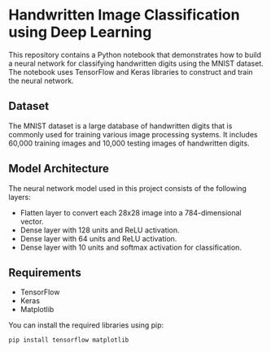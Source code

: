 # Handwritten Image Classification using Deep Learning

This repository contains a Python notebook that demonstrates how to build a neural network for classifying handwritten digits using the MNIST dataset. The notebook uses TensorFlow and Keras libraries to construct and train the neural network.

## Dataset

The MNIST dataset is a large database of handwritten digits that is commonly used for training various image processing systems. It includes 60,000 training images and 10,000 testing images of handwritten digits.

## Model Architecture

The neural network model used in this project consists of the following layers:
- Flatten layer to convert each 28x28 image into a 784-dimensional vector.
- Dense layer with 128 units and ReLU activation.
- Dense layer with 64 units and ReLU activation.
- Dense layer with 10 units and softmax activation for classification.

## Requirements

- TensorFlow
- Keras
- Matplotlib

You can install the required libraries using pip:

```bash
pip install tensorflow matplotlib
